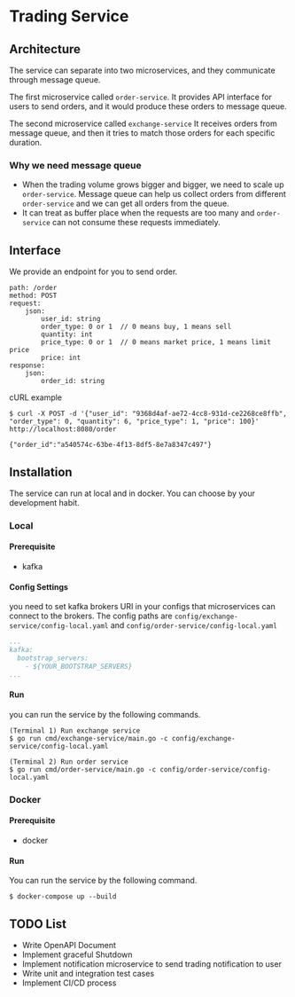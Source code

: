 # Trading Service
## Architecture
The service can separate into two microservices, and they communicate through message queue.

The first microservice called `order-service`.
It provides API interface for users to send orders, and it would produce these orders to message queue. 

The second microservice called `exchange-service`
It receives orders from message queue, and then it tries to match those orders for each specific duration. 
### Why we need message queue
* When the trading volume grows bigger and bigger, we need to scale up `order-service`. Message queue can help us collect orders from different `order-service` and we can get all orders from the queue.
* It can treat as buffer place when the requests are too many and `order-service` can not consume these requests immediately.

## Interface
We provide an endpoint for you to send order.
```
path: /order
method: POST
request:
    json:
        user_id: string
        order_type: 0 or 1  // 0 means buy, 1 means sell
        quantity: int
        price_type: 0 or 1  // 0 means market price, 1 means limit price
        price: int
response:
    json:
        order_id: string
```

cURL example
```shell
$ curl -X POST -d '{"user_id": "9368d4af-ae72-4cc8-931d-ce2268ce8ffb", "order_type": 0, "quantity": 6, "price_type": 1, "price": 100}' http://localhost:8080/order

{"order_id":"a540574c-63be-4f13-8df5-8e7a8347c497"}
```

## Installation
The service can run at local and in docker. You can choose by your development habit.

### Local
#### Prerequisite
* kafka
#### Config Settings
you need to set kafka brokers URI in your configs that microservices can connect to the brokers.
The config paths are `config/exchange-service/config-local.yaml` and `config/order-service/config-local.yaml`
```yaml
...
kafka:
  bootstrap_servers:
    - ${YOUR_BOOTSTRAP_SERVERS}
...
```
#### Run
you can run the service by the following commands.
```shell
(Terminal 1) Run exchange service
$ go run cmd/exchange-service/main.go -c config/exchange-service/config-local.yaml

(Terminal 2) Run order service
$ go run cmd/order-service/main.go -c config/order-service/config-local.yaml
```

### Docker
#### Prerequisite
* docker
#### Run
You can run the service by the following command.
```shell
$ docker-compose up --build
```

## TODO List
* Write OpenAPI Document
* Implement graceful Shutdown
* Implement notification microservice to send trading notification to user
* Write unit and integration test cases
* Implement CI/CD process
